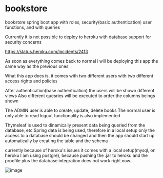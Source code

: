 # bookstore

bookstore spring boot app with roles, security(basic authentication) user functions, and with queries

Currently it is not possible to deploy to heroku with database support for security concerns

https://status.heroku.com/incidents/2413

As soon as everything comes back to normal i will be deploying this app the same way as the previous ones

What this app does is, it comes with two different users with two different access rights and policies

After authentication(base authentication) the users will be shown different views
Also different quesries will be executed to order the columns beings shown

The ADMIN user is able to create, update, delete books
The normal user is only able to read
logout functionality is also implemented

Thymeleaf is used to dinamically present data being queried from the database, etc
Spring data is being used, therefore in a local setup only the access to a database should be changed and then the app should start up automatically
by creating the table and the schema

currently because of heroku's issues it comes with a local setup(mysql, on heroku I am using postgre), because pushing the .jar to heroku and the procfile plus the database integration does not work right now.


![image](https://user-images.githubusercontent.com/31439537/163974071-41b0c741-0f6f-472e-97a2-b055f2cc4da2.png)



